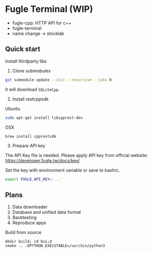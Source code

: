 
# Fugle Terminal (WIP)

* fugle-cpp: HTTP API for c++
* fugle-terminal
* name change -> stocklab


## Quick start

Install thirdparty libs

1. Clone submobules
```bash
git submodule update --init --recursive --jobs 0
```

It will download `SQLiteCpp`.


2. Install restcppsdk

Ubuntu
```bash
sudo apt-get install libcpprest-dev
```

OSX
```bash
brew install cpprestsdk
```

3. Prepare API key

The API Key file is needed.
Please apply API key from official website: https://developer.fugle.tw/docs/key/

Set the key with environment variable or save to bashrc.
```bash
export FUGLE_API_KEY='...'
```

## Plans
1. Data downloader
2. Database and unified data format
3. Backtesting
4. Reproduce apps

Build from source
```
mkdir build; cd bui;d
cmake .. -DPYTHON_EXECUTABLE=/usr/bin/python3 
```
